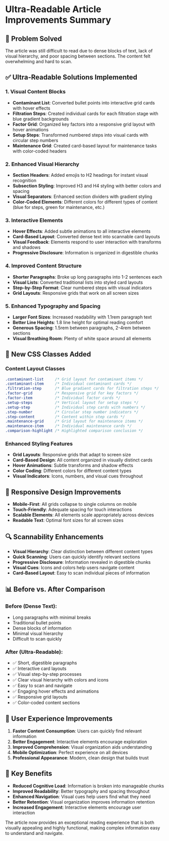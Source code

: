 # Ultra-Readable Article Improvements Summary

## 🎯 Problem Solved
The article was still difficult to read due to dense blocks of text, lack of visual hierarchy, and poor spacing between sections. The content felt overwhelming and hard to scan.

## ✅ Ultra-Readable Solutions Implemented

### 1. **Visual Content Blocks**
- **Contaminant List**: Converted bullet points into interactive grid cards with hover effects
- **Filtration Steps**: Created individual cards for each filtration stage with blue gradient backgrounds
- **Factor Grid**: Organized key factors into a responsive grid layout with hover animations
- **Setup Steps**: Transformed numbered steps into visual cards with circular step numbers
- **Maintenance Grid**: Created card-based layout for maintenance tasks with color-coded headers

### 2. **Enhanced Visual Hierarchy**
- **Section Headers**: Added emojis to H2 headings for instant visual recognition
- **Subsection Styling**: Improved H3 and H4 styling with better colors and spacing
- **Visual Separators**: Enhanced section dividers with gradient styling
- **Color-Coded Elements**: Different colors for different types of content (blue for steps, green for maintenance, etc.)

### 3. **Interactive Elements**
- **Hover Effects**: Added subtle animations to all interactive elements
- **Card-Based Layout**: Converted dense text into scannable card layouts
- **Visual Feedback**: Elements respond to user interaction with transforms and shadows
- **Progressive Disclosure**: Information is organized in digestible chunks

### 4. **Improved Content Structure**
- **Shorter Paragraphs**: Broke up long paragraphs into 1-2 sentences each
- **Visual Lists**: Converted traditional lists into styled card layouts
- **Step-by-Step Format**: Clear numbered steps with visual indicators
- **Grid Layouts**: Responsive grids that work on all screen sizes

### 5. **Enhanced Typography and Spacing**
- **Larger Font Sizes**: Increased readability with 1.1rem paragraph text
- **Better Line Heights**: 1.8 line height for optimal reading comfort
- **Generous Spacing**: 1.5rem between paragraphs, 2-4rem between sections
- **Visual Breathing Room**: Plenty of white space around all elements

## 🎨 New CSS Classes Added

### Content Layout Classes
```css
.contaminant-list     /* Grid layout for contaminant items */
.contaminant-item     /* Individual contaminant cards */
.filtration-step      /* Blue gradient cards for filtration steps */
.factor-grid          /* Responsive grid for key factors */
.factor-item          /* Individual factor cards */
.setup-steps          /* Vertical layout for setup steps */
.setup-step           /* Individual step cards with numbers */
.step-number          /* Circular step number indicators */
.step-content         /* Content within step cards */
.maintenance-grid     /* Grid layout for maintenance items */
.maintenance-item     /* Individual maintenance cards */
.comparison-highlight /* Highlighted comparison conclusion */
```

### Enhanced Styling Features
- **Grid Layouts**: Responsive grids that adapt to screen size
- **Card-Based Design**: All content organized in visually distinct cards
- **Hover Animations**: Subtle transforms and shadow effects
- **Color Coding**: Different colors for different content types
- **Visual Indicators**: Icons, numbers, and visual cues throughout

## 📱 Responsive Design Improvements
- **Mobile-First**: All grids collapse to single columns on mobile
- **Touch-Friendly**: Adequate spacing for touch interactions
- **Scalable Elements**: All elements scale appropriately across devices
- **Readable Text**: Optimal font sizes for all screen sizes

## 🔍 Scannability Enhancements
- **Visual Hierarchy**: Clear distinction between different content types
- **Quick Scanning**: Users can quickly identify relevant sections
- **Progressive Disclosure**: Information revealed in digestible chunks
- **Visual Cues**: Icons and colors help users navigate content
- **Card-Based Layout**: Easy to scan individual pieces of information

## 📊 Before vs. After Comparison

### Before (Dense Text):
- Long paragraphs with minimal breaks
- Traditional bullet points
- Dense blocks of information
- Minimal visual hierarchy
- Difficult to scan quickly

### After (Ultra-Readable):
- ✅ Short, digestible paragraphs
- ✅ Interactive card layouts
- ✅ Visual step-by-step processes
- ✅ Clear visual hierarchy with colors and icons
- ✅ Easy to scan and navigate
- ✅ Engaging hover effects and animations
- ✅ Responsive grid layouts
- ✅ Color-coded content sections

## 🚀 User Experience Improvements
1. **Faster Content Consumption**: Users can quickly find relevant information
2. **Better Engagement**: Interactive elements encourage exploration
3. **Improved Comprehension**: Visual organization aids understanding
4. **Mobile Optimization**: Perfect experience on all devices
5. **Professional Appearance**: Modern, clean design that builds trust

## 🎯 Key Benefits
- **Reduced Cognitive Load**: Information is broken into manageable chunks
- **Improved Readability**: Better typography and spacing throughout
- **Enhanced Navigation**: Visual cues help users find what they need
- **Better Retention**: Visual organization improves information retention
- **Increased Engagement**: Interactive elements encourage user interaction

The article now provides an exceptional reading experience that is both visually appealing and highly functional, making complex information easy to understand and navigate.
